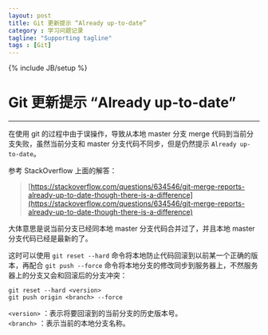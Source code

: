 ```yaml
---
layout: post
title: Git 更新提示 “Already up-to-date”
category : 学习问题记录
tagline: "Supporting tagline"
tags : [Git]
---
```

{% include JB/setup %}
# Git 更新提示 “Already up-to-date”
---

在使用 git 的过程中由于误操作，导致从本地 master 分支 merge 代码到当前分支失败，虽然当前分支和 master 分支代码不同步，但是仍然提示 `Already up-to-date`。

参考 StackOverflow 上面的解答：
> [https://stackoverflow.com/questions/634546/git-merge-reports-already-up-to-date-though-there-is-a-difference](https://stackoverflow.com/questions/634546/git-merge-reports-already-up-to-date-though-there-is-a-difference)
  
大体意思是说当前分支已经同本地 master 分支代码合并过了，并且本地 master 分支代码已经是最新的了。  

这时可以使用 `git reset --hard` 命令将本地防止代码回滚到以前某一个正确的版本，再配合 `git push --force` 命令将本地分支的修改同步到服务器上，不然服务器上的分支又会和回滚后的分支冲突：  

```
git reset --hard <version>
git push origin <branch> --force
```

`<version>` ：表示将要回滚到的当前分支的历史版本号。  
`<branch>` ：表示当前的本地分支名称。